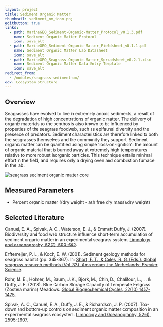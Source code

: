 ```yaml
---
layout: project
title: Sediment Organic Matter
thumbnail: sediment_om_icon.png
editbutton: true
links:
  - path: MarineGEO_Sediment-Organic-Matter_Protocol_v0.1.3.pdf
    name: Sediment Organic Matter Protocol
    icon: save_alt
  - path: MarineGEO_Sediment-Organic-Matter_Fieldsheet_v0.1.1.pdf
    name: Sediment Organic Matter Lab Datasheet
    icon: save_alt
  - path: MarineGEO_Seagrass-Organic-Matter_Spreadsheet_v0.2.1.xlsx
    name: Sediment Organic Matter Data Entry Template
    icon: save_alt
redirect_from:
  - /modules/seagrass-sediment-om/
eov: Ecosystem structure
---
```


## Overview
Seagrasses have evolved to live in extremely anoxic sediments, a result of the degradation of high concentrations of organic matter. The delivery of organic materials to the benthos is also known to be influenced by properties of the seagrass foodweb, such as epifaunal diversity and the presence of predators. Sediment characteristics are therefore linked to both the seagrasses themselves and the community they support. Sediment organic matter can be quantified using simple 'loss-on-ignition': the amount of organic material that is burned away at extremely high temperatures relative to more robust inorganic particles. This technique entails minimal effort in the field, and requires only a drying oven and combustion furnace in the lab.

![seagrass sediment organic matter core]({{site.baseurl}}/assets/modules/seagrass-organic-matter/seagrass_sediment_om_landing_page.jpg)

## Measured Parameters
  - Percent organic matter ((dry weight - ash free dry mass)/dry weight)

## Selected Literature
Canuel, E. A., Spivak, A. C., Waterson, E. J., & Emmett Duffy, J. (2007). Biodiversity and food web structure influence short-term accumulation of sediment organic matter in an experimental seagrass system. [Limnology and oceanography, 52(2), 590-602](https://aslopubs.onlinelibrary.wiley.com/doi/abs/10.4319/lo.2007.52.2.0590).

Erftemeijer, P. L., & Koch, E. W. (2001). Sediment geology methods for seagrass habitat (pp. 345-367). In: [Short, F. T., & Coles, R. G. (Eds.). Global seagrass research methods (Vol. 33). Amsterdam, the Netherlands: Elsevier Science](https://books.google.com/books?hl=en&lr=&id=ycCV91U7N5gC&oi=fnd&pg=PA345&dq=Erftemeijer,+P.+L.,+%26+Koch,+E.+W.+(2001).+Sediment+geology+methods+for+seagrass+habitat+(pp.+345-367).+In:+Short,+F.+T.,+%26+Coles,+R.+G.+(Eds.).+Global+seagrass+research+methods+(Vol.+33).+Amsterdam,+the+Netherlands:+Elsevier+Science.&ots=kL_DRmBDeg&sig=1w6g8EMW1_rrwHZpqsCA_7yhCec).

Rohr, M. E., Holmer, M., Baum, J. K., Bjork, M., Chin, D., Chalifour, L., ... & Duffy, J. E. (2018). Blue Carbon Storage Capacity of Temperate Eelgrass (Zostera marina) Meadows. [Global Biogeochemical Cycles, 32(10) 1457-1475](https://agupubs.onlinelibrary.wiley.com/doi/abs/10.1029/2018GB005941).

Spivak, A. C., Canuel, E. A., Duffy, J. E., & Richardson, J. P. (2007). Top-down and bottom-up controls on sediment organic matter composition in an experimental seagrass ecosystem. [Limnology and Oceanography, 52(6), 2595-2607](https://onlinelibrary.wiley.com/doi/abs/10.4319/lo.2007.52.6.2595).
